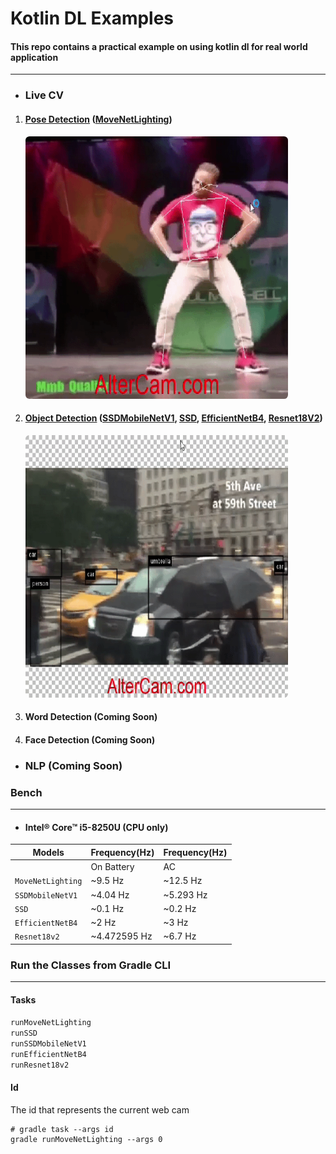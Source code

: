 # Kotlin DL Examples

#### This repo contains a practical example on using kotlin dl for real world application

---

- ### Live CV

1. #### [Pose Detection][1] ([MoveNetLighting][2])

   [1]:src/main/kotlin/live_cv/pose_detection
   <img alt="Watch The Video" height="420" src="assets/movenetlightingdemo.gif" width="420"  style="border-radius:1.5%"/>

   [2]:src/main/kotlin/live_cv/pose_detection/MoveNetLighting.kt

2. #### [Object Detection][3] ([SSDMobileNetV1][4], [SSD][5], [EfficientNetB4][6], [Resnet18V2][7])

   [1]:src/main/kotlin/live_cv/pose_detection
   <img alt="Watch The Video" height="420" src="assets/ssdmobilenetdemo.gif" width="420"  style="border-radius:1.5%"/>

[3]:src/main/kotlin/live_cv/object_detection

[4]:src/main/kotlin/live_cv/object_detection/SSDMobileNetV1.kt

[5]:src/main/kotlin/live_cv/object_detection/SSD.kt

[6]:src/main/kotlin/live_cv/object_detection/EfficientNetB4.kt

[7]:src/main/kotlin/live_cv/object_detection/ResNet18v2.kt

3. #### Word Detection (Coming Soon)

4. #### Face Detection (Coming Soon)


- ### NLP (Coming Soon)

### Bench

----


- #### Intel® Core™ i5-8250U (CPU only)

| Models            | Frequency(Hz) | Frequency(Hz) |       
|-------------------|---------------|---------------|
|                   | On Battery    | AC            |
| `MoveNetLighting` | ~9.5 Hz       | ~12.5 Hz      |
| `SSDMobileNetV1`  | ~4.04 Hz      | ~5.293 Hz     |
| `SSD`             | ~0.1 Hz       | ~0.2 Hz       |
| `EfficientNetB4`  | ~2 Hz         | ~3 Hz         |
| `Resnet18v2`      | ~4.472595 Hz  | ~6.7 Hz       |

### Run the Classes from Gradle CLI

-------

#### Tasks

`runMoveNetLighting`
\
`runSSD`
\
`runSSDMobileNetV1`
\
`runEfficientNetB4`
\
`runResnet18v2`

#### Id

The id that represents the current web cam

```shell
# gradle task --args id
gradle runMoveNetLighting --args 0
```